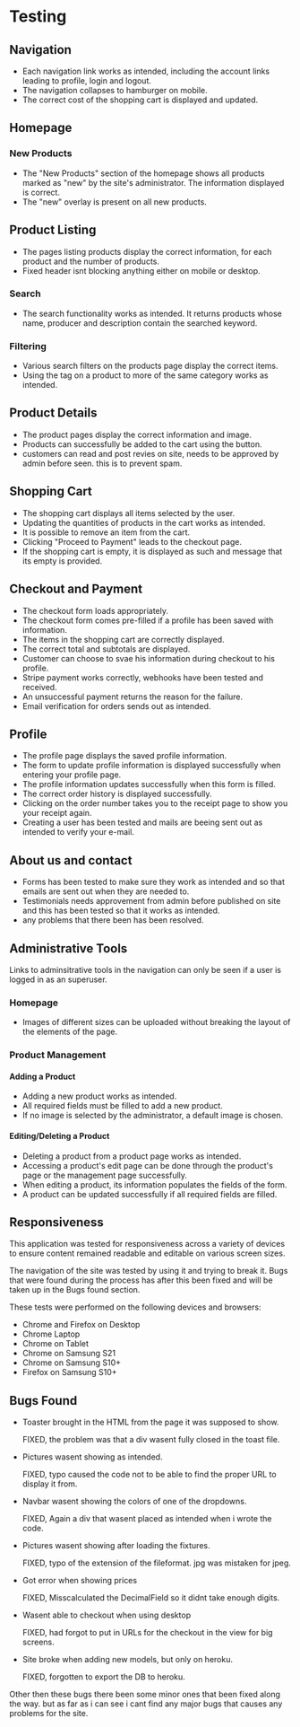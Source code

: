 
# Testing

## Navigation

-   Each navigation link works as intended, including the account links leading to profile, login and logout.
-   The navigation collapses to hamburger on mobile.
-   The correct cost of the shopping cart is displayed and updated.

## Homepage

### New Products

-   The "New Products" section of the homepage shows all products marked as "new" by the site's administrator. The information displayed is correct.
-   The "new" overlay is present on all new products.

## Product Listing

-   The pages listing products display the correct information, for each product and the number of products.
-   Fixed header isnt blocking anything either on mobile or desktop. 

### Search

-   The search functionality works as intended. It returns products whose name, producer and description contain the searched keyword.

### Filtering

-   Various search filters on the products page display the correct items.
-   Using the tag on a product to more of the same category works as intended.

## Product Details

-   The product pages display the correct information and image.
-   Products can successfully be added to the cart using the button.
- customers can read and post revies on site, needs to be approved by admin before seen. this is to prevent spam.

## Shopping Cart

-   The shopping cart displays all items selected by the user.
-   Updating the quantities of products in the cart works as intended.
-   It is possible to remove an item from the cart.
-   Clicking "Proceed to Payment" leads to the checkout page.
-   If the shopping cart is empty, it is displayed as such and message that its empty is provided.

## Checkout and Payment

-   The checkout form loads appropriately.
-   The checkout form comes pre-filled if a profile has been saved with information.
-   The items in the shopping cart are correctly displayed.
-   The correct total and subtotals are displayed.
-   Customer can choose to svae his information during checkout to his profile.
-   Stripe payment works correctly, webhooks have been tested and received.
-   An unsuccessful payment returns the reason for the failure.
-   Email verification for orders sends out as intended.

## Profile

-   The profile page displays the saved profile information.
-   The form to update profile information is displayed successfully when entering your profile page.
-   The profile information updates successfully when this form is filled.
-   The correct order history is displayed successfully.
-   Clicking on the order number takes you to the receipt page to show you your receipt again.
-   Creating a user has been tested and mails are beeing sent out as intended to verify your e-mail.

## About us and contact

- Forms has been tested to make sure they work as intended and so that emails are sent out when they are needed to. 
- Testimonials needs approvement from admin before published on site and this has been tested so that it works as intended. 
- any problems that there been has been resolved.

## Administrative Tools

Links to adminsitrative tools in the navigation can only be seen if a user is logged in as an superuser.

### Homepage

-   Images of different sizes can be uploaded without breaking the layout of the elements of the page.

### Product Management

#### Adding a Product

-   Adding a new product works as intended.
-   All required fields must be filled to add a new product.
-   If no image is selected by the administrator, a default image is chosen.

#### Editing/Deleting a Product

-   Deleting a product from a product page works as intended.
-   Accessing a product's edit page can be done through the product's page or the management page successfully.
-   When editing a product, its information populates the fields of the form.
-   A product can be updated successfully if all required fields are filled.


## Responsiveness

This application was tested for responsiveness across a variety of devices to ensure content remained readable and editable on various screen sizes.

The navigation of the site was tested by using it and trying to break it. Bugs that were found during the process has after this been fixed and will be taken up in the Bugs found section.

These tests were performed on the following devices and browsers:

-   Chrome and Firefox on Desktop
-   Chrome Laptop
-   Chrome on Tablet
-   Chrome on Samsung S21
-   Chrome on Samsung S10+
-   Firefox on Samsung S10+

## Bugs Found

-   Toaster brought in the HTML from the page it was supposed to show. 
    
    FIXED, the problem was that a div wasent fully closed in the toast file.

-   Pictures wasent showing as intended. 

    FIXED, typo caused the code not to be able to find the proper URL to display it from.

-   Navbar wasent showing the colors of one of the dropdowns.

    FIXED, Again a div that wasent placed as intended when i wrote the code.

- Pictures wasent showing after loading the fixtures.

    FIXED, typo of the extension of the fileformat. jpg was mistaken for jpeg.

- Got error when showing prices

    FIXED, Misscalculated the DecimalField so it didnt take enough digits.

- Wasent able to checkout when using desktop

    FIXED, had forgot to put in URLs for the checkout in the view for big screens.

- Site broke when adding new models, but only on heroku.

    FIXED, forgotten to export the DB to heroku.

Other then these bugs there been some minor ones that been fixed along the way. but as far as i can see i cant find any major bugs that causes any problems for the site. 
